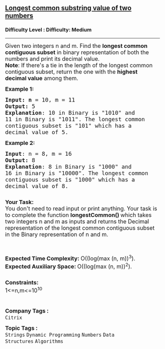 <h2><a href="https://www.geeksforgeeks.org/problems/longest-common-substring-value-of-two-numbers3806/1?page=3&category=Strings&difficulty=Medium&status=unsolved&sortBy=submissions">Longest common substring value of two numbers</a></h2><h3>Difficulty Level : Difficulty: Medium</h3><hr><div class="problems_problem_content__Xm_eO"><p><span style="font-size: 18px;"><span style="font-size: 18px;">Given two integers n and m. Find the <strong>longest common contiguous subset</strong> in binary representation of both the numbers and print its decimal value.</span><br><span style="font-size: 18px;"><strong>Note</strong>: If there's a tie in the length of the longest common contiguous subset, return the one with the <strong>highest decimal value</strong> among them.</span><br></span></p>
<p><span style="font-size: 18px;"><strong>Example 1:</strong></span></p>
<pre><span style="font-size: 18px;"><strong>Input: n</strong> = 10, m = 11
<strong>Output:</strong> 5
<strong>Explanation</strong>: 10 in Binary is "1010" and
11 in Binary is "1011". The longest common
contiguous subset is "101" which has a
decimal value of 5.</span>
</pre>
<p><span style="font-size: 18px;"><strong>Example 2:</strong></span></p>
<pre><span style="font-size: 18px;"><strong>Input</strong>: n = 8, m = 16
<strong>Output:</strong> 8
<strong>Explanation</strong>: 8 in Binary is "1000" and
16 in Binary is "10000". The longest common
contiguous subset is "1000" which has a
decimal value of 8.
</span></pre>
<p><br><span style="font-size: 18px;"><strong>Your Task:</strong><br>You don't need to read input or print anything. Your task is to complete the function&nbsp;<strong>longestCommon()&nbsp;</strong>which takes two integers n and m as inputs and returns the Decimal representation of the longest common contiguous subset in the Binary representation of n and m.<br><br></span></p>
<p><br><span style="font-size: 18px;"><strong>Expected Time Complexity:&nbsp;</strong>O((log(max (n, m))<sup>3</sup>).<br><strong>Expected Auxiliary Space:&nbsp;</strong>O((log(max (n, m))<sup>2</sup>).</span></p>
<p><br><span style="font-size: 18px;"><strong>Constraints:</strong><br>1&lt;=n,m&lt;=10<sup>10</sup></span></p>
<p>&nbsp;</p></div><p><span style=font-size:18px><strong>Company Tags : </strong><br><code>Citrix</code>&nbsp;<br><p><span style=font-size:18px><strong>Topic Tags : </strong><br><code>Strings</code>&nbsp;<code>Dynamic Programming</code>&nbsp;<code>Numbers</code>&nbsp;<code>Data Structures</code>&nbsp;<code>Algorithms</code>&nbsp;